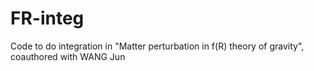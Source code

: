 FR-integ
========

Code to do integration in "Matter perturbation in f(R) theory of gravity", coauthored with WANG Jun